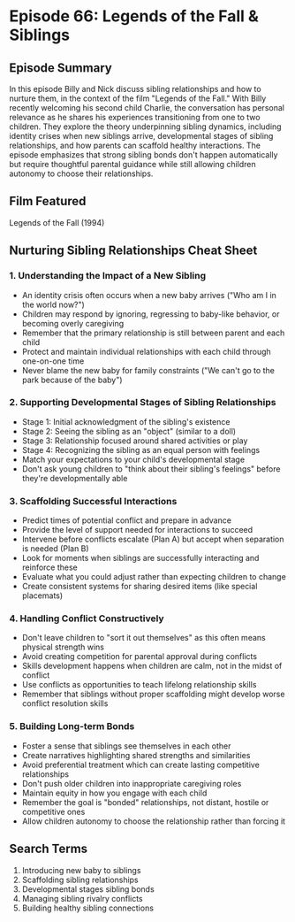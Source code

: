 # Episode 66: Legends of the Fall & Siblings

## Episode Summary
In this episode Billy and Nick discuss sibling relationships and how to nurture them, in the context of the film "Legends of the Fall." With Billy recently welcoming his second child Charlie, the conversation has personal relevance as he shares his experiences transitioning from one to two children. They explore the theory underpinning sibling dynamics, including identity crises when new siblings arrive, developmental stages of sibling relationships, and how parents can scaffold healthy interactions. The episode emphasizes that strong sibling bonds don't happen automatically but require thoughtful parental guidance while still allowing children autonomy to choose their relationships.

## Film Featured
Legends of the Fall (1994)

## Nurturing Sibling Relationships Cheat Sheet

### 1. Understanding the Impact of a New Sibling
- An identity crisis often occurs when a new baby arrives ("Who am I in the world now?")
- Children may respond by ignoring, regressing to baby-like behavior, or becoming overly caregiving
- Remember that the primary relationship is still between parent and each child
- Protect and maintain individual relationships with each child through one-on-one time
- Never blame the new baby for family constraints ("We can't go to the park because of the baby")

### 2. Supporting Developmental Stages of Sibling Relationships
- Stage 1: Initial acknowledgment of the sibling's existence
- Stage 2: Seeing the sibling as an "object" (similar to a doll)
- Stage 3: Relationship focused around shared activities or play
- Stage 4: Recognizing the sibling as an equal person with feelings
- Match your expectations to your child's developmental stage
- Don't ask young children to "think about their sibling's feelings" before they're developmentally able

### 3. Scaffolding Successful Interactions
- Predict times of potential conflict and prepare in advance
- Provide the level of support needed for interactions to succeed
- Intervene before conflicts escalate (Plan A) but accept when separation is needed (Plan B)
- Look for moments when siblings are successfully interacting and reinforce these
- Evaluate what you could adjust rather than expecting children to change
- Create consistent systems for sharing desired items (like special placemats)

### 4. Handling Conflict Constructively
- Don't leave children to "sort it out themselves" as this often means physical strength wins
- Avoid creating competition for parental approval during conflicts
- Skills development happens when children are calm, not in the midst of conflict
- Use conflicts as opportunities to teach lifelong relationship skills
- Remember that siblings without proper scaffolding might develop worse conflict resolution skills

### 5. Building Long-term Bonds
- Foster a sense that siblings see themselves in each other
- Create narratives highlighting shared strengths and similarities
- Avoid preferential treatment which can create lasting competitive relationships
- Don't push older children into inappropriate caregiving roles
- Maintain equity in how you engage with each child
- Remember the goal is "bonded" relationships, not distant, hostile or competitive ones
- Allow children autonomy to choose the relationship rather than forcing it

## Search Terms
1. Introducing new baby to siblings
2. Scaffolding sibling relationships
3. Developmental stages sibling bonds
4. Managing sibling rivalry conflicts
5. Building healthy sibling connections